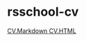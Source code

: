 # rsschool-cv
[CV.Markdown ](https://Ekaterina-cat.github.io/rsschool-cv/cv)
[CV.HTML](https://Ekaterina-cat.github.io/rsschool-cv/)